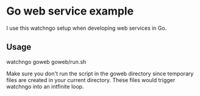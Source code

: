 # Go web service example
I use this watchngo setup when developing web services in Go.

## Usage
watchngo goweb goweb/run.sh

Make sure you don't run the script in the goweb directory since
temporary files are created in your current directory. These
files would trigger watchngo into an intfinite loop.